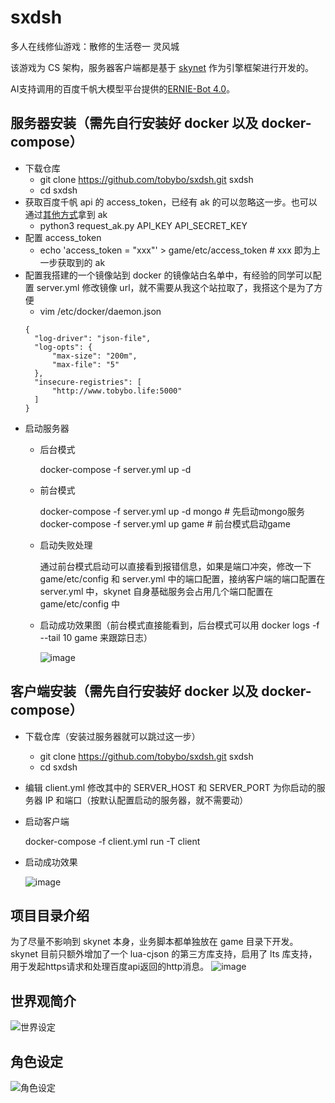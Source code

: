 # sxdsh
多人在线修仙游戏：散修的生活卷一 灵风城

该游戏为 CS 架构，服务器客户端都是基于 [skynet](https://github.com/cloudwu/skynet) 作为引擎框架进行开发的。

AI支持调用的百度千帆大模型平台提供的[ERNIE-Bot 4.0](https://cloud.baidu.com/doc/WENXINWORKSHOP/s/clntwmv7t)。
## 服务器安装（需先自行安装好 docker 以及 docker-compose）
- 下载仓库
  - git clone https://github.com/tobybo/sxdsh.git sxdsh   
  - cd sxdsh
- 获取百度千帆 api 的 access_token，已经有 ak 的可以忽略这一步。也可以通过[其他方式](https://cloud.baidu.com/doc/WENXINWORKSHOP/s/Ilkkrb0i5)拿到 ak
  - python3 request_ak.py API_KEY API_SECRET_KEY
- 配置 access_token
  - echo 'access_token = "xxx"' > game/etc/access_token   # xxx 即为上一步获取到的 ak
- 配置我搭建的一个镜像站到 docker 的镜像站白名单中，有经验的同学可以配置 server.yml 修改镜像 url，就不需要从我这个站拉取了，我搭这个是为了方便
  - vim /etc/docker/daemon.json
  ```
  {
    "log-driver": "json-file",
    "log-opts": {
        "max-size": "200m",
        "max-file": "5"
    },
    "insecure-registries": [
        "http://www.tobybo.life:5000"
    ]
  }
- 启动服务器
  - 后台模式  

    docker-compose -f server.yml up -d
    
  - 前台模式

    docker-compose -f server.yml up -d mongo   # 先启动mongo服务
    docker-compose -f server.yml up game       # 前台模式启动game
    
  - 启动失败处理

    通过前台模式启动可以直接看到报错信息，如果是端口冲突，修改一下 game/etc/config 和 server.yml 中的端口配置，接纳客户端的端口配置在 server.yml 中，skynet 自身基础服务会占用几个端口配置在 game/etc/config 中

  - 启动成功效果图（前台模式直接能看到，后台模式可以用 docker logs -f --tail 10 game 来跟踪日志）

    ![image](https://github.com/tobybo/sxdsh/assets/28852169/e39e2fe0-3a30-41c5-a83e-f0cd496613f1)


## 客户端安装（需先自行安装好 docker 以及 docker-compose）

- 下载仓库（安装过服务器就可以跳过这一步）
  - git clone https://github.com/tobybo/sxdsh.git sxdsh   
  - cd sxdsh
- 编辑 client.yml 修改其中的 SERVER_HOST 和 SERVER_PORT 为你启动的服务器 IP 和端口（按默认配置启动的服务器，就不需要动）
- 启动客户端

    docker-compose -f client.yml run -T client

- 启动成功效果

    ![image](https://github.com/tobybo/sxdsh/assets/28852169/469594cb-b8d3-4a40-a9f8-c275b1b0b8bf)

## 项目目录介绍
为了尽量不影响到 skynet 本身，业务脚本都单独放在 game 目录下开发。skynet 目前只额外增加了一个 lua-cjson 的第三方库支持，启用了 lts 库支持，用于发起https请求和处理百度api返回的http消息。
![image](https://github.com/tobybo/sxdsh/assets/28852169/e7423ae1-7f4a-4f4f-9b74-c7cdb4a382ab)



## 世界观简介
![世界设定](https://github.com/tobybo/sxdsh/assets/28852169/90ace002-6149-4a15-83be-2d4a7db4a0ca)
## 角色设定
![角色设定](https://github.com/tobybo/sxdsh/assets/28852169/5cad216c-e4fc-4dce-8d95-8b2a5bd41193)

